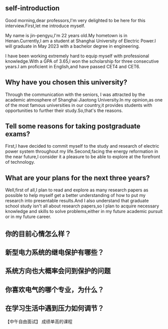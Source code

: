 ## self-introduction

Good morning,dear professors,I'm very delighted to be here for this interview.First,let me introduce myself.

My name is jin-pengyu,I'm 22 years old.My hometown is in Henan.Currently,I am a student at Shanghai University of Electric Power.I will graduate in May 2023 with a bachelor degree in engineering.

I have been working extremely hard to equip myself with professional knowledge.With a GPA of 3.65,I won the scholarship for three consecutive years.I am proficient in English,and have passed CET4 and CET6.

## Why have you chosen this university?
Through the communication with the seniors, I was attracted by the academic atmosphere of Shanghai Jiaotong University.In my opinion,as one of the most famous universities in our country,it provides students with opportunities to further their study.So,that's the reasons.

## Tell some reasons for taking postgraduate exams?
First,I have decided to commit myself to the study and research of electric power system throughout my life.Second,facing the energy reformation in the near future,I consider it a pleasure to be able to explore at the forefront of technology.

## What are your plans for the next three years?
Well,first of all,I plan to read and explore as many research papers as possible to help myself get a better understanding of how to put my research into presentable results.And I also understand that graduate school study isn't all about research papers,so I plan to acquire necessary knowledge and skills to solve problems,either in my future academic pursuit or in my future career.

## 你的目前心情怎么样？
## 新型电力系统的继电保护有哪些？
## 系统方向也大概率会问到保护的问题
## 你喜欢电气的哪个专业，为什么？
## 在学习生活中遇到压力如何调节？

【中午自由面试】
成绩单高的课程


